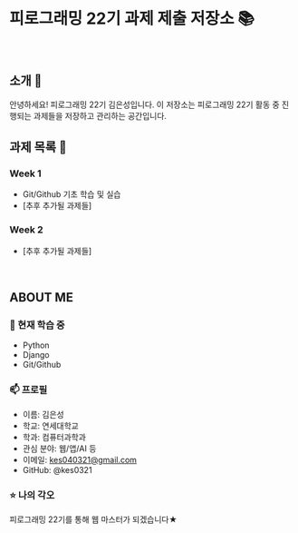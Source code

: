 # 피로그래밍 22기 과제 제출 저장소 📚
<br>

## 소개 🚀
안녕하세요! 피로그래밍 22기 김은성입니다.
이 저장소는 피로그래밍 22기 활동 중 진행되는 과제들을 저장하고 관리하는 공간입니다.
<br>

## 과제 목록 📕
### Week 1
- Git/Github 기초 학습 및 실습
- [추후 추가될 과제들]

### Week 2
- [추후 추가될 과제들]
<br>

## ABOUT ME
### 🌱 현재 학습 중
- Python
- Django
- Git/Github

### 📫 프로필
- 이름: 김은성
- 학교: 연세대학교
- 학과: 컴퓨터과학과
- 관심 분야: 웹/앱/AI 등
- 이메일: kes040321@gmail.com
- GitHub: @kes0321

### ⭐ 나의 각오
피로그래밍 22기를 통해 웹 마스터가 되겠습니다★